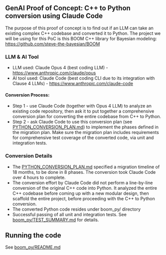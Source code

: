 ## GenAI Proof of Concept: C++ to Python conversion using Claude Code

The purpose of this proof of concept is to find out if an LLM can take an existing complex  C++ codebase and converted it to Python. The project we will be using for this PoC is this BOOM C++ library for Bayesian modeling: https://github.com/steve-the-bayesian/BOOM

### LLM & AI Tool
* LLM used: Claude Opus 4 (best coding LLM) - https://www.anthropic.com/claude/opus
* AI tool used: Claude Code (best coding CLI due to its integration with Clause 4 LLMs) - https://www.anthropic.com/claude-code

#### Conversion Process: 
* Step 1 - use Claude Code (together with Opus 4 LLM) to analyze an existing code repository, then ask it to put together a comprehensive conversion plan for converting the entire codebase from C++ to Python. 
* Step 2 - ask Claude Code to use this conversion plan (see [PYTHON_CONVERSION_PLAN.md](PYTHON_CONVERSION_PLAN.md)) to implement the phases defined in the migration plan. Make sure the migration plan includes requirements for comprehensive test coverage of the converted code, via unit and integration tests.

### Conversion Details
* The [PYTHON_CONVERSION_PLAN.md](PYTHON_CONVERSION_PLAN.md) specified a migration timeline of 18 months, to be done in 8 phases. The conversion took Claude Code over 4 hours to complete. 
* The conversion effort by Claude Code did not perform a line-by-line conversion of the original C++ code into Python. It analyzed the entire C++ codebase before coming up with a new modular design, then scaffold the entire project, before proceeding with the C++ to Python conversion.
* The converted Python code resides under boom_py/ directory
* Successful passing of all unit and integration tests. See [boom_py/TEST_SUMMARY.md](boom_py/TEST_SUMMARY.md) for details.


## Running the code
See [boom_py/README.md](boom_py/README.md)
